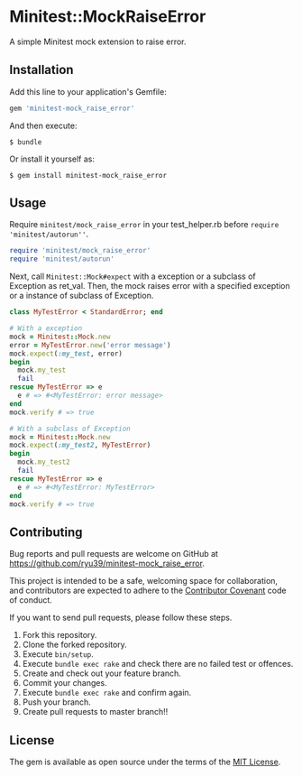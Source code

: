 # Minitest::MockRaiseError

A simple Minitest mock extension to raise error.

## Installation

Add this line to your application's Gemfile:

```ruby
gem 'minitest-mock_raise_error'
```

And then execute:

    $ bundle

Or install it yourself as:

    $ gem install minitest-mock_raise_error

## Usage

Require `minitest/mock_raise_error` in your test_helper.rb before `require 'minitest/autorun''`.

```ruby
require 'minitest/mock_raise_error'
require 'minitest/autorun'
```

Next, call `Minitest::Mock#expect` with a exception or a subclass of Exception as ret_val.
Then, the mock raises error with a specified exception or a instance of subclass of Exception. 

```ruby
class MyTestError < StandardError; end

# With a exception
mock = Minitest::Mock.new
error = MyTestError.new('error message')
mock.expect(:my_test, error)
begin
  mock.my_test
  fail
rescue MyTestError => e
  e # => #<MyTestError: error message>
end
mock.verify # => true

# With a subclass of Exception
mock = Minitest::Mock.new
mock.expect(:my_test2, MyTestError)
begin
  mock.my_test2
  fail
rescue MyTestError => e
  e # => #<MyTestError: MyTestError>
end
mock.verify # => true
```

## Contributing

Bug reports and pull requests are welcome on GitHub at https://github.com/ryu39/minitest-mock_raise_error. 

This project is intended to be a safe, welcoming space for collaboration, 
and contributors are expected to adhere to the [Contributor Covenant](http://contributor-covenant.org) code of conduct.

If you want to send pull requests, please follow these steps.

1. Fork this repository.
2. Clone the forked repository.
3. Execute `bin/setup`.
4. Execute `bundle exec rake` and check there are no failed test or offences.
5. Create and check out your feature branch.
6. Commit your changes.
7. Execute `bundle exec rake` and confirm again.
8. Push your branch.
9. Create pull requests to master branch!!

## License

The gem is available as open source under the terms of the [MIT License](http://opensource.org/licenses/MIT).

